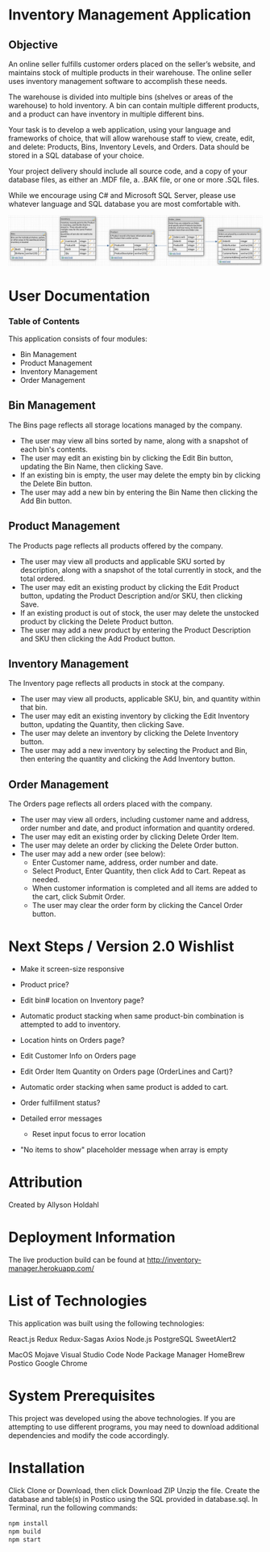 # Inventory Management Application

## Objective

An online seller fulfills customer orders placed on the seller’s website, and maintains stock of multiple products in their warehouse. The online seller uses inventory management software to accomplish these needs.

The warehouse is divided into multiple bins (shelves or areas of the warehouse) to hold inventory. A bin can contain multiple different products, and a product can have inventory in multiple different bins.

Your task is to develop a web application, using your language and frameworks of choice, that will allow warehouse staff to view, create, edit, and delete: Products, Bins, Inventory Levels, and Orders. Data should be stored in a SQL database of your choice.

Your project delivery should include all source code, and a copy of your database files, as either an .MDF file, a. .BAK file, or one or more .SQL files.

While we encourage using C# and Microsoft SQL Server, please use whatever language and SQL database you are most comfortable with.

![Working Image](/ERD.png)


# User Documentation

### Table of Contents

This application consists of four modules:

 - Bin Management
 - Product Management
 - Inventory Management
 - Order Management

## Bin Management

The Bins page reflects all storage locations managed by the company.

 - The user may view all bins sorted by name, along with a snapshot of each bin's contents.
 - The user may edit an existing bin by clicking the Edit Bin button, updating the Bin Name, then clicking Save.
 - If an existing bin is empty, the user may delete the empty bin by clicking the Delete Bin button.
 - The user may add a new bin by entering the Bin Name then clicking the Add Bin button.

## Product Management

The Products page reflects all products offered by the company.

 - The user may view all products and applicable SKU sorted by description, along with a snapshot of the total currently in stock, and the total ordered.
 - The user may edit an existing product by clicking the Edit Product button, updating the Product Description and/or SKU, then clicking Save.
 - If an existing product is out of stock, the user may delete the unstocked product by clicking the Delete Product button.
 - The user may add a new product by entering the Product Description and SKU then clicking the Add Product button.

## Inventory Management

The Inventory page reflects all products in stock at the company.

 - The user may view all products, applicable SKU, bin, and quantity within that bin.
 - The user may edit an existing inventory by clicking the Edit Inventory button, updating the Quantity, then clicking Save.
 - The user may delete an inventory by clicking the Delete Inventory button.
 - The user may add a new inventory by selecting the Product and Bin, then entering the quantity and clicking the Add Inventory button.

 ## Order Management

The Orders page reflects all orders placed with the company.

 - The user may view all orders, including customer name and address, order number and date, and product information and quantity ordered.
 - The user may edit an existing order by clicking Delete Order Item.
 - The user may delete an order by clicking the Delete Order button.
 - The user may add a new order (see below):
    - Enter Customer name, address, order number and date.
    - Select Product, Enter Quantity, then click Add to Cart. Repeat as needed.
    - When customer information is completed and all items are added to the cart, click Submit Order.
    - The user may clear the order form by clicking the Cancel Order button.

# Next Steps / Version 2.0 Wishlist

- Make it screen-size responsive

- Product price?
- Edit bin# location on Inventory page?
- Automatic product stacking when same product-bin combination is attempted to add to inventory.
- Location hints on Orders page?
- Edit Customer Info on Orders page
- Edit Order Item Quantity on Orders page (OrderLines and Cart)?
- Automatic order stacking when same product is added to cart.
- Order fulfillment status?

- Detailed error messages
    - Reset input focus to error location
- "No items to show" placeholder message when array is empty

# Attribution

Created by Allyson Holdahl

# Deployment Information

 The live production build can be found at http://inventory-manager.herokuapp.com/ 

 # List of Technologies

This application was built using the following technologies:

React.js
Redux
Redux-Sagas
Axios
Node.js
PostgreSQL
SweetAlert2

MacOS Mojave
Visual Studio Code
Node Package Manager
HomeBrew
Postico
Google Chrome

# System Prerequisites

This project was developed using the above technologies. If you are attempting to use different programs, you may need to download additional dependencies and modify the code accordingly.

# Installation

Click Clone or Download, then click Download ZIP Unzip the file.
Create the database and table(s) in Postico using the SQL provided in database.sql.
In Terminal, run the following commands:

    npm install
    npm build
    npm start